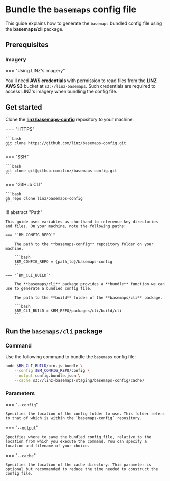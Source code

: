 # Bundle the `basemaps` config file

This guide explains how to generate the `basemaps` bundled config file using the **basemaps/cli** package.

## Prerequisites

### Imagery

=== "Using LINZ's imagery"

You'll need **AWS credentials** with permission to read files from the **LINZ AWS S3** bucket at `s3://linz-basemaps`. Such credentials are required to access LINZ's imagery when bundling the config file.

## Get started

Clone the [**linz/basemaps-config**][bm_config_repo] repository to your machine.

=== "HTTPS"

    ```bash
    git clone https://github.com/linz/basemaps-config.git
    ```

=== "SSH"

    ```bash
    git clone git@github.com:linz/basemaps-config.git
    ```

=== "GitHub CLI"

    ```bash
    gh repo clone linz/basemaps-config
    ```

!!! abstract "Path"

    This guide uses variables as shorthand to reference key directories and files. On your machine, note the following paths:
    
    === "`BM_CONFIG_REPO`"

        The path to the **basemaps-config** repository folder on your machine.

        ```bash
        $BM_CONFIG_REPO = {path_to}/basemaps-config
        ```

    === "`BM_CLI_BUILD`"

        The **basemaps/cli** package provides a **bundle** function we can use to generate a bundled config file.

        The path to the **build** folder of the **basemaps/cli** package.

        ```bash
        $BM_CLI_BUILD = $BM_REPO/packages/cli/build/cli
        ```

## Run the `basemaps/cli` package

### Command

Use the following command to bundle the `basemaps` config file:

```bash
node $BM_CLI_BUILD/bin.js bundle \
    --config $BM_CONFIG_REPO/config \
    --output config.bundle.json \
    --cache s3://linz-basemaps-staging/basemaps-config/cache/
```

### Parameters

=== "`--config`"

    Specifies the location of the config folder to use. This folder refers to that of which is within the `basemaps-config` repository.

=== "`--output`"

    Specifies where to save the bundled config file, relative to the location from which you execute the command. You can specify a location and filename of your choice.

=== "`--cache`"

    Specifies the location of the cache directory. This parameter is optional but recommended to reduce the time needed to construct the config file.

<!-- external links -->

[bm_config_repo]: https://github.com/linz/basemaps-config